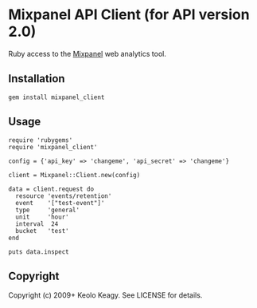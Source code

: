 # Mixpanel API Client (for API version 2.0)

Ruby access to the [Mixpanel](http://mixpanel.com/) web analytics tool.


## Installation

    gem install mixpanel_client


## Usage

    require 'rubygems'
    require 'mixpanel_client'

    config = {'api_key' => 'changeme', 'api_secret' => 'changeme'}

    client = Mixpanel::Client.new(config)

    data = client.request do
      resource 'events/retention'
      event    '["test-event"]'
      type     'general'
      unit     'hour'
      interval  24
      bucket   'test'
    end

    puts data.inspect

## Copyright

Copyright (c) 2009+ Keolo Keagy. See LICENSE for details.
